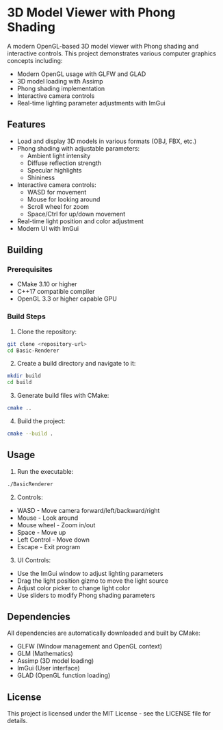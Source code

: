 # 3D Model Viewer with Phong Shading

A modern OpenGL-based 3D model viewer with Phong shading and interactive controls. This project demonstrates various computer graphics concepts including:

- Modern OpenGL usage with GLFW and GLAD
- 3D model loading with Assimp
- Phong shading implementation
- Interactive camera controls
- Real-time lighting parameter adjustments with ImGui

## Features

- Load and display 3D models in various formats (OBJ, FBX, etc.)
- Phong shading with adjustable parameters:
  - Ambient light intensity
  - Diffuse reflection strength
  - Specular highlights
  - Shininess
- Interactive camera controls:
  - WASD for movement
  - Mouse for looking around
  - Scroll wheel for zoom
  - Space/Ctrl for up/down movement
- Real-time light position and color adjustment
- Modern UI with ImGui

## Building

### Prerequisites

- CMake 3.10 or higher
- C++17 compatible compiler
- OpenGL 3.3 or higher capable GPU

### Build Steps

1. Clone the repository:
```bash
git clone <repository-url>
cd Basic-Renderer
```

2. Create a build directory and navigate to it:
```bash
mkdir build
cd build
```

3. Generate build files with CMake:
```bash
cmake ..
```

4. Build the project:
```bash
cmake --build .
```

## Usage

1. Run the executable:
```bash
./BasicRenderer
```

2. Controls:
- WASD - Move camera forward/left/backward/right
- Mouse - Look around
- Mouse wheel - Zoom in/out
- Space - Move up
- Left Control - Move down
- Escape - Exit program

3. UI Controls:
- Use the ImGui window to adjust lighting parameters
- Drag the light position gizmo to move the light source
- Adjust color picker to change light color
- Use sliders to modify Phong shading parameters

## Dependencies

All dependencies are automatically downloaded and built by CMake:

- GLFW (Window management and OpenGL context)
- GLM (Mathematics)
- Assimp (3D model loading)
- ImGui (User interface)
- GLAD (OpenGL function loading)

## License

This project is licensed under the MIT License - see the LICENSE file for details. 